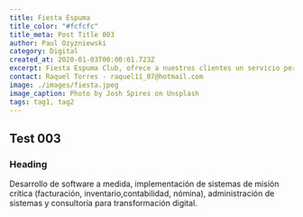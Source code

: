 ```yaml
---
title: Fiesta Espuma
title_color: "#fcfcfc"
title_meta: Post Title 003
author: Paul Ozyzniewski
category: Digital
created_at: 2020-01-03T00:00:01.723Z
excerpt: Fiesta Espuma Club, ofrece a nuestros clientes un servicio personalizado, adaptado a sus necesidades basado en la eficiencia y en la ilusión cuidando cada detalle con el objetivo de conseguir la máxima satisfacción, diversión y una experiencia inolvidable.
contact: Raquel Torres - raquel11_07@hotmail.com
image: ./images/fiesta.jpeg
image_caption: Photo by Josh Spires on Unsplash
tags: tag1, tag2
---
```


## Test 003

### Heading

Desarrollo de software a medida, implementación de sistemas de misión crítica (facturación, inventario,contabilidad, nómina), administración de sistemas y consultoría para transformación digital.
